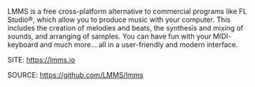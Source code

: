 
 LMMS is a free cross-platform alternative to commercial programs like
 FL Studio®, which allow you to produce music with your computer. This
 includes the creation of melodies and beats, the synthesis and mixing
 of sounds, and arranging of samples. You can have fun with your MIDI-
 keyboard and much more... all in a user-friendly and modern interface.
 
 SITE: https://lmms.io

 SOURCE: https://github.com/LMMS/lmms
